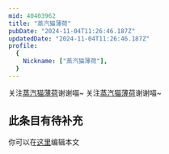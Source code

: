 ```yaml
---
mid: 40403962
title: "蒸汽猫薄荷"
pubDate: "2024-11-04T11:26:46.187Z"
updatedDate: "2024-11-04T11:26:46.187Z"
profile:
  {
    Nickname: ["蒸汽猫薄荷"],
  }
---
```


关注[蒸汽猫薄荷](https://space.bilibili.com/40403962)谢谢喵~ 关注[蒸汽猫薄荷](https://space.bilibili.com/40403962)谢谢喵~

## 此条目有待补充
你可以在[这里](https://github.com/Yuhanawa/VTuber.ICU/edit/master/src/content/v/蒸汽猫薄荷/index.md)编辑本文
